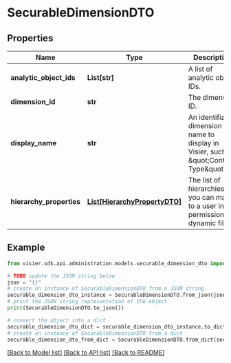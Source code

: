 # SecurableDimensionDTO


## Properties

Name | Type | Description | Notes
------------ | ------------- | ------------- | -------------
**analytic_object_ids** | **List[str]** | A list of analytic object IDs. | [optional] 
**dimension_id** | **str** | The dimension ID. | [optional] 
**display_name** | **str** | An identifiable dimension name to display in Visier, such as \&quot;Contract Type\&quot;. | [optional] 
**hierarchy_properties** | [**List[HierarchyPropertyDTO]**](HierarchyPropertyDTO.md) | The list of hierarchies you can map to a user in a permission&#39;s dynamic filter. | [optional] 

## Example

```python
from visier.sdk.api.administration.models.securable_dimension_dto import SecurableDimensionDTO

# TODO update the JSON string below
json = "{}"
# create an instance of SecurableDimensionDTO from a JSON string
securable_dimension_dto_instance = SecurableDimensionDTO.from_json(json)
# print the JSON string representation of the object
print(SecurableDimensionDTO.to_json())

# convert the object into a dict
securable_dimension_dto_dict = securable_dimension_dto_instance.to_dict()
# create an instance of SecurableDimensionDTO from a dict
securable_dimension_dto_from_dict = SecurableDimensionDTO.from_dict(securable_dimension_dto_dict)
```
[[Back to Model list]](../README.md#documentation-for-models) [[Back to API list]](../README.md#documentation-for-api-endpoints) [[Back to README]](../README.md)



